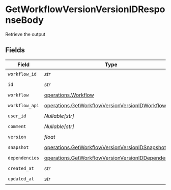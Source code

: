 # GetWorkflowVersionVersionIDResponseBody

Retrieve the output


## Fields

| Field                                                                                                                    | Type                                                                                                                     | Required                                                                                                                 | Description                                                                                                              |
| ------------------------------------------------------------------------------------------------------------------------ | ------------------------------------------------------------------------------------------------------------------------ | ------------------------------------------------------------------------------------------------------------------------ | ------------------------------------------------------------------------------------------------------------------------ |
| `workflow_id`                                                                                                            | *str*                                                                                                                    | :heavy_check_mark:                                                                                                       | N/A                                                                                                                      |
| `id`                                                                                                                     | *str*                                                                                                                    | :heavy_check_mark:                                                                                                       | N/A                                                                                                                      |
| `workflow`                                                                                                               | [operations.Workflow](../../models/operations/workflow.md)                                                               | :heavy_check_mark:                                                                                                       | N/A                                                                                                                      |
| `workflow_api`                                                                                                           | [operations.GetWorkflowVersionVersionIDWorkflowAPI](../../models/operations/getworkflowversionversionidworkflowapi.md)   | :heavy_check_mark:                                                                                                       | N/A                                                                                                                      |
| `user_id`                                                                                                                | *Nullable[str]*                                                                                                          | :heavy_check_mark:                                                                                                       | N/A                                                                                                                      |
| `comment`                                                                                                                | *Nullable[str]*                                                                                                          | :heavy_check_mark:                                                                                                       | N/A                                                                                                                      |
| `version`                                                                                                                | *float*                                                                                                                  | :heavy_check_mark:                                                                                                       | N/A                                                                                                                      |
| `snapshot`                                                                                                               | [operations.GetWorkflowVersionVersionIDSnapshot](../../models/operations/getworkflowversionversionidsnapshot.md)         | :heavy_check_mark:                                                                                                       | N/A                                                                                                                      |
| `dependencies`                                                                                                           | [operations.GetWorkflowVersionVersionIDDependencies](../../models/operations/getworkflowversionversioniddependencies.md) | :heavy_check_mark:                                                                                                       | N/A                                                                                                                      |
| `created_at`                                                                                                             | *str*                                                                                                                    | :heavy_check_mark:                                                                                                       | N/A                                                                                                                      |
| `updated_at`                                                                                                             | *str*                                                                                                                    | :heavy_check_mark:                                                                                                       | N/A                                                                                                                      |